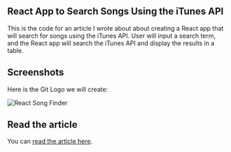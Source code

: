 ## React App to Search Songs Using the iTunes API

This is the code for an article I wrote about about creating a React app that will search for songs using the iTunes API. User will input a search term, and the React app will search the iTunes API and display the results in a table.

## Screenshots

Here is the Git Logo we will create:

![React Song Finder](https://res.cloudinary.com/ratracegrad/image/upload/v1673900547/Screenshot_2023-01-16_at_3.21.50_PM_tyvecg.png)

## Read the article

You can [read the article here](https://www.jenniferbland.com/?p=2031&preview=true).
